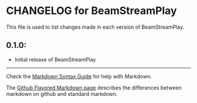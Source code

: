 # CHANGELOG for BeamStreamPlay

This file is used to list changes made in each version of BeamStreamPlay.

## 0.1.0:

* Initial release of BeamStreamPlay

- - -
Check the [Markdown Syntax Guide](http://daringfireball.net/projects/markdown/syntax) for help with Markdown.

The [Github Flavored Markdown page](http://github.github.com/github-flavored-markdown/) describes the differences between markdown on github and standard markdown.
